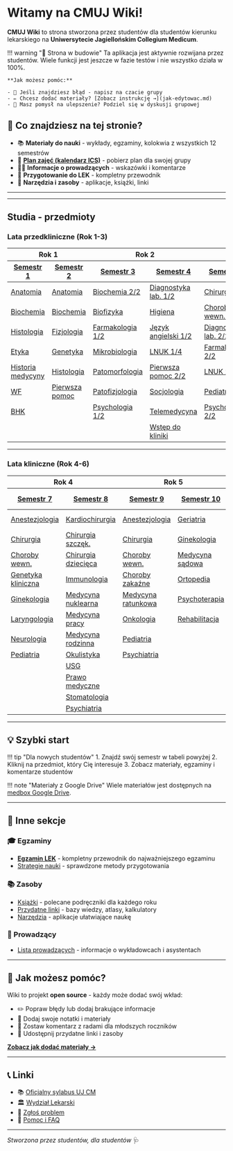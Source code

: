 # Witamy na CMUJ Wiki!

**CMUJ Wiki** to strona stworzona przez studentów dla studentów kierunku lekarskiego na **Uniwersytecie Jagiellońskim Collegium Medicum**.

!!! warning "🚧 Strona w budowie"
    Ta aplikacja jest aktywnie rozwijana przez studentów. Wiele funkcji jest jeszcze w fazie testów i nie wszystko działa w 100%.

    **Jak możesz pomóc:**

    - 📱 Jeśli znajdziesz błąd - napisz na czacie grupy
    - ✏️ Chcesz dodać materiały? [Zobacz instrukcję →](jak-edytowac.md)
    - 💬 Masz pomysł na ulepszenie? Podziel się w dyskusji grupowej

## 🎯 Co znajdziesz na tej stronie?

- 📚 **Materiały do nauki** - wykłady, egzaminy, kolokwia z wszystkich 12 semestrów
- 📅 **[Plan zajęć (kalendarz ICS)](plan-zajec.md)** - pobierz plan dla swojej grupy
- 👨‍⚕️ **Informacje o prowadzących** - wskazówki i komentarze
- 🏥 **Przygotowanie do LEK** - kompletny przewodnik
- 🔧 **Narzędzia i zasoby** - aplikacje, książki, linki

---

<div id="co-dalej-widget"></div>

---

## Studia - przedmioty

### Lata przedkliniczne (Rok 1-3)

<table>
<thead>
<tr>
  <th colspan="2" style="text-align: center;"><strong>Rok 1</strong></th>
  <th colspan="2" style="text-align: center;"><strong>Rok 2</strong></th>
  <th colspan="2" style="text-align: center;"><strong>Rok 3</strong></th>
</tr>
<tr>
  <th><a href="semestr-1/"><strong>Semestr 1</strong></a></th>
  <th><a href="semestr-2/"><strong>Semestr 2</strong></a></th>
  <th><a href="semestr-3/"><strong>Semestr 3</strong></a></th>
  <th><a href="semestr-4/"><strong>Semestr 4</strong></a></th>
  <th><a href="semestr-5/"><strong>Semestr 5</strong></a></th>
  <th><a href="semestr-6/"><strong>Semestr 6</strong></a></th>
</tr>
</thead>
<tbody>
<tr>
  <td><a href="semestr-1/anatomia.html">Anatomia</a></td>
  <td><a href="semestr-2/anatomia.html">Anatomia</a></td>
  <td><a href="semestr-3/biochemia-2.html">Biochemia 2/2</a></td>
  <td><a href="semestr-4/diagnostyka-lab-1.html">Diagnostyka lab. 1/2</a></td>
  <td><a href="semestr-5/chirurgia-1.html">Chirurgia 1/4</a></td>
  <td><a href="semestr-6/dermatologia.html">Dermatologia</a></td>
</tr>
<tr>
  <td><a href="semestr-1/biochemia.html">Biochemia</a></td>
  <td><a href="semestr-2/biochemia.html">Biochemia</a></td>
  <td><a href="semestr-3/biofizyka.html">Biofizyka</a></td>
  <td><a href="semestr-4/higiena.html">Higiena</a></td>
  <td><a href="semestr-5/choroby-wewnetrzne-1.html">Choroby wewn. 1/4</a></td>
  <td><a href="semestr-6/epidemiologia.html">Epidemiologia</a></td>
</tr>
<tr>
  <td><a href="semestr-1/histologia.html">Histologia</a></td>
  <td><a href="semestr-2/fizjologia.html">Fizjologia</a></td>
  <td><a href="semestr-3/farmakologia-1.html">Farmakologia 1/2</a></td>
  <td><a href="semestr-4/angielski-1.html">Język angielski 1/2</a></td>
  <td><a href="semestr-5/diagnostyka-lab-2.html">Diagnostyka lab. 2/2</a></td>
  <td><a href="semestr-6/ginekologia-1.html">Ginekologia 1/4</a></td>
</tr>
<tr>
  <td><a href="semestr-1/etyka.html">Etyka</a></td>
  <td><a href="semestr-2/genetyka.html">Genetyka</a></td>
  <td><a href="semestr-3/mikrobiologia.html">Mikrobiologia</a></td>
  <td><a href="semestr-4/lnuk-1.html">LNUK 1/4</a></td>
  <td><a href="semestr-5/farmakologia-2.html">Farmakologia 2/2</a></td>
  <td><a href="semestr-6/angielski-2.html">Język angielski 2/3</a></td>
</tr>
<tr>
  <td><a href="semestr-1/historia-medycyny.html">Historia medycyny</a></td>
  <td><a href="semestr-2/histologia.html">Histologia</a></td>
  <td><a href="semestr-3/patomorfologia.html">Patomorfologia</a></td>
  <td><a href="semestr-4/pierwsza-pomoc-2.html">Pierwsza pomoc 2/2</a></td>
  <td><a href="semestr-5/lnuk-2.html">LNUK 2/4</a></td>
  <td><a href="semestr-6/radiologia.html">Radiologia</a></td>
</tr>
<tr>
  <td><a href="semestr-1/wychowanie-fizyczne.html">WF</a></td>
  <td><a href="semestr-2/pierwsza-pomoc.html">Pierwsza pomoc</a></td>
  <td><a href="semestr-3/patofizjologia.html">Patofizjologia</a></td>
  <td><a href="semestr-4/socjologia.html">Socjologia</a></td>
  <td><a href="semestr-5/pediatria-1.html">Pediatria 1/4</a></td>
  <td></td>
</tr>
<tr>
  <td><a href="semestr-1/bhk.html">BHK</a></td>
  <td></td>
  <td><a href="semestr-3/psychologia-1.html">Psychologia 1/2</a></td>
  <td><a href="semestr-4/telemedycyna.html">Telemedycyna</a></td>
  <td><a href="semestr-5/psychologia-2.html">Psychologia 2/2</a></td>
  <td></td>
</tr>
<tr>
  <td></td>
  <td></td>
  <td></td>
  <td><a href="semestr-4/wstep-klinika.html">Wstęp do kliniki</a></td>
  <td></td>
  <td></td>
</tr>
</tbody>
</table>

---

### Lata kliniczne (Rok 4-6)

<table>
<thead>
<tr>
  <th colspan="2" style="text-align: center;"><strong>Rok 4</strong></th>
  <th colspan="2" style="text-align: center;"><strong>Rok 5</strong></th>
  <th colspan="2" style="text-align: center;"><strong>Rok 6</strong></th>
</tr>
<tr>
  <th><a href="semestr-7/"><strong>Semestr 7</strong></a></th>
  <th><a href="semestr-8/"><strong>Semestr 8</strong></a></th>
  <th><a href="semestr-9/"><strong>Semestr 9</strong></a></th>
  <th><a href="semestr-10/"><strong>Semestr 10</strong></a></th>
  <th><a href="semestr-11/"><strong>Semestr 11</strong></a></th>
  <th><a href="semestr-12/"><strong>Semestr 12</strong></a></th>
</tr>
</thead>
<tbody>
<tr>
  <td><a href="semestr-7/anestezjologia.html">Anestezjologia</a></td>
  <td><a href="semestr-8/kardiochirurgia.html">Kardiochirurgia</a></td>
  <td><a href="semestr-9/anestezjologia.html">Anestezjologia</a></td>
  <td><a href="semestr-10/geriatria.html">Geriatria</a></td>
  <td><a href="semestr-11/choroby-wewnetrzne.html">Choroby wewn.</a></td>
  <td><a href="semestr-12/psychiatria.html">Psychiatria</a></td>
</tr>
<tr>
  <td><a href="semestr-7/chirurgia.html">Chirurgia</a></td>
  <td><a href="semestr-8/chirurgia-szczekowa.html">Chirurgia szczęk.</a></td>
  <td><a href="semestr-9/chirurgia.html">Chirurgia</a></td>
  <td><a href="semestr-10/ginekologia.html">Ginekologia</a></td>
  <td><a href="semestr-11/chirurgia.html">Chirurgia</a></td>
  <td><a href="semestr-12/medycyna-rodzinna.html">Medycyna rodzinna</a></td>
</tr>
<tr>
  <td><a href="semestr-7/choroby-wewnetrzne.html">Choroby wewn.</a></td>
  <td><a href="semestr-8/chirurgia-dziecieca.html">Chirurgia dziecięca</a></td>
  <td><a href="semestr-9/choroby-wewnetrzne.html">Choroby wewn.</a></td>
  <td><a href="semestr-10/medycyna-sadowa.html">Medycyna sądowa</a></td>
  <td><a href="semestr-11/pediatria.html">Pediatria</a></td>
  <td><a href="semestr-12/repetytorium.html">Repetytorium</a></td>
</tr>
<tr>
  <td><a href="semestr-7/genetyka-kliniczna.html">Genetyka kliniczna</a></td>
  <td><a href="semestr-8/immunologia.html">Immunologia</a></td>
  <td><a href="semestr-9/choroby-zakażne.html">Choroby zakaźne</a></td>
  <td><a href="semestr-10/ortopedia.html">Ortopedia</a></td>
  <td><a href="semestr-11/ginekologia.html">Ginekologia</a></td>
  <td></td>
</tr>
<tr>
  <td><a href="semestr-7/ginekologia.html">Ginekologia</a></td>
  <td><a href="semestr-8/medycyna-nuklearna.html">Medycyna nuklearna</a></td>
  <td><a href="semestr-9/medycyna-ratunkowa.html">Medycyna ratunkowa</a></td>
  <td><a href="semestr-10/psychoterapia.html">Psychoterapia</a></td>
  <td><a href="semestr-11/medycyna-ratunkowa.html">Medycyna ratunkowa</a></td>
  <td></td>
</tr>
<tr>
  <td><a href="semestr-7/laryngologia.html">Laryngologia</a></td>
  <td><a href="semestr-8/medycyna-pracy.html">Medycyna pracy</a></td>
  <td><a href="semestr-9/onkologia.html">Onkologia</a></td>
  <td><a href="semestr-10/rehabilitacja.html">Rehabilitacja</a></td>
  <td></td>
  <td></td>
</tr>
<tr>
  <td><a href="semestr-7/neurologia.html">Neurologia</a></td>
  <td><a href="semestr-8/medycyna-rodzinna.html">Medycyna rodzinna</a></td>
  <td><a href="semestr-9/pediatria.html">Pediatria</a></td>
  <td></td>
  <td></td>
  <td></td>
</tr>
<tr>
  <td><a href="semestr-7/pediatria.html">Pediatria</a></td>
  <td><a href="semestr-8/okulistyka.html">Okulistyka</a></td>
  <td><a href="semestr-9/psychiatria.html">Psychiatria</a></td>
  <td></td>
  <td></td>
  <td></td>
</tr>
<tr>
  <td></td>
  <td><a href="semestr-8/usg.html">USG</a></td>
  <td></td>
  <td></td>
  <td></td>
  <td></td>
</tr>
<tr>
  <td></td>
  <td><a href="semestr-8/prawo-medyczne.html">Prawo medyczne</a></td>
  <td></td>
  <td></td>
  <td></td>
  <td></td>
</tr>
<tr>
  <td></td>
  <td><a href="semestr-8/stomatologia.html">Stomatologia</a></td>
  <td></td>
  <td></td>
  <td></td>
  <td></td>
</tr>
<tr>
  <td></td>
  <td><a href="semestr-8/psychiatria.html">Psychiatria</a></td>
  <td></td>
  <td></td>
  <td></td>
  <td></td>
</tr>
</tbody>
</table>

---

## 💡 Szybki start

!!! tip "Dla nowych studentów"
    1. Znajdź swój semestr w tabeli powyżej
    2. Kliknij na przedmiot, który Cię interesuje
    3. Zobacz materiały, egzaminy i komentarze studentów

!!! note "Materiały z Google Drive"
    Wiele materiałów jest dostępnych na [medbox Google Drive](https://drive.google.com/drive/folders/1SpFEsQDlYYFfqb4o5AEM0aGhNiRsWlTN).

---

## 📖 Inne sekcje

### 🎓 Egzaminy
- [**Egzamin LEK**](egzaminy/lek.md) - kompletny przewodnik do najważniejszego egzaminu
- [Strategie nauki](egzaminy/strategie.md) - sprawdzone metody przygotowania

### 📚 Zasoby
- [Książki](zasoby/ksiazki.md) - polecane podręczniki dla każdego roku
- [Przydatne linki](zasoby/linki.md) - bazy wiedzy, atlasy, kalkulatory
- [Narzędzia](zasoby/narzedzia.md) - aplikacje ułatwiające naukę

### 👥 Prowadzący
- [Lista prowadzących](prowadzacy/index.md) - informacje o wykładowcach i asystentach

---

## 🤝 Jak możesz pomóc?

Wiki to projekt **open source** - każdy może dodać swój wkład:

- ✏️ Popraw błędy lub dodaj brakujące informacje
- 📝 Dodaj swoje notatki i materiały
- 💬 Zostaw komentarz z radami dla młodszych roczników
- 🔗 Udostępnij przydatne linki i zasoby

[**Zobacz jak dodać materiały →**](jak-edytowac.md)

---

## 📞 Linki

- 📚 [Oficjalny sylabus UJ CM](https://sylabus.cm-uj.krakow.pl/pl/8/1/7/1/1)
- 🏛️ [Wydział Lekarski](https://wl.cm.uj.edu.pl/)
- 📧 [Zgłoś problem](https://github.com/yourusername/cmuj-wiki/issues)
- 💬 [Pomoc i FAQ](faq.md)

---

*Stworzona przez studentów, dla studentów* 🩺
